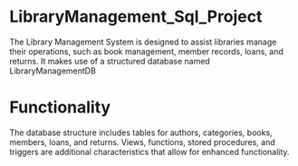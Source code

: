 # LibraryManagement_Sql_Project
The Library Management System is designed to assist libraries manage their operations, such as book management, member records, loans, and returns. It makes use of a structured database named LibraryManagementDB
# Functionality
The database structure includes tables for authors, categories, books, members, loans, and returns. Views, functions, stored procedures, and triggers are additional characteristics that allow for enhanced functionality.
